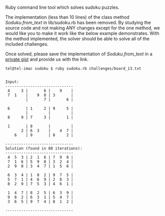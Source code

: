 Ruby command line tool which solves sudoku puzzles.

The implementation (less than 10 lines) of the class method *Soduku.from_text* in lib/sudoku.rb has been removed. By studying the source code and not making ANY changes except for the one method, we would like you to make it work like the below example demonstrates. With the method implemented, the solver should be able to solve all of the included challenges.

Once solved, please save the implementation of *Soduku.from_text* in a [private gist](https://gist.github.com/) and provide us with the link.

    tel@tel-imac sudoku $ ruby sudoku.rb challenges/board_13.txt


    Input:
    ------------------------------
     4     3 |       6 |    9    |
     7  1    |    9  8 | 3       |
             |       7 |       6 |

     6       | 1     2 | 9     5 |
             |         |         |
     8     9 | 7     3 |       1 |

     1       | 8       |         |
           2 | 6  3    |    4  7 |
        6    | 9       | 8     2 |

    ------------------------------
    Solution (found in 80 iterations):
    ------------------------------
     4  5  3 | 2  1  6 | 7  9  8 |
     7  1  6 | 5  9  8 | 3  2  4 |
     2  9  8 | 3  4  7 | 1  5  6 |

     6  3  4 | 1  8  2 | 9  7  5 |
     5  7  1 | 4  6  9 | 2  8  3 |
     8  2  9 | 7  5  3 | 4  6  1 |

     1  4  7 | 8  2  5 | 6  3  9 |
     9  8  2 | 6  3  1 | 5  4  7 |
     3  6  5 | 9  7  4 | 8  1  2 |

    ------------------------------